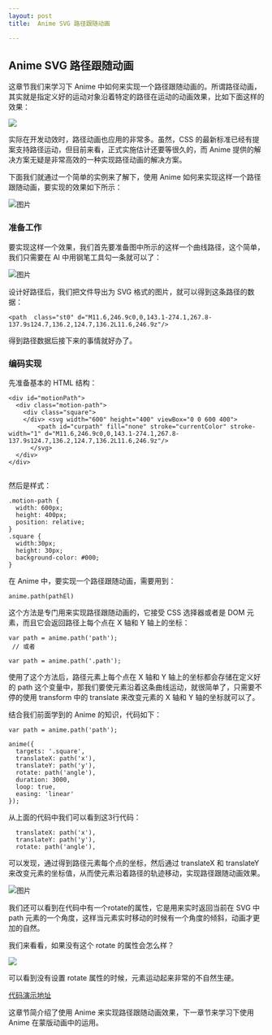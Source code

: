 ```yaml
---
layout: post
title:  Anime SVG 路径跟随动画

---
```



## Anime SVG 路径跟随动画

这章节我们来学习下 Anime 中如何来实现一个路径跟随动画的。所谓路径动画，其实就是指定义好的运动对象沿着特定的路径在运动的动画效果，比如下面这样的效果：

![](https://user-gold-cdn.xitu.io/2018/12/9/16792deb76878f41?w=846&h=492&f=gif&s=560414)

实际在开发动效时，路径动画也应用的非常多。虽然，CSS 的最新标准已经有提案支持路径运动，但目前来看，正式实施估计还要等很久的，而 Anime 提供的解决方案无疑是非常高效的一种实现路径动画的解决方案。

下面我们就通过一个简单的实例来了解下，使用 Anime 如何来实现这样一个路径跟随动画，要实现的效果如下所示：

![图片](https://user-gold-cdn.xitu.io/2018/12/9/16792de1dce04c0c?w=838&h=502&f=gif&s=226876)

### 准备工作

要实现这样一个效果，我们首先要准备图中所示的这样一个曲线路径，这个简单，我们只需要在 AI 中用钢笔工具勾一条就可以了：

![图片](https://user-gold-cdn.xitu.io/2018/12/9/16792de1d85b8c7f?w=1280&h=812&f=png&s=101357)

设计好路径后，我们把文件导出为 SVG 格式的图片，就可以得到这条路径的数据：

```
<path  class="st0" d="M11.6,246.9c0,0,143.1-274.1,267.8-137.9s124.7,136.2,124.7,136.2L11.6,246.9z"/>

```

得到路径数据后接下来的事情就好办了。

### 编码实现

先准备基本的 HTML 结构：

```
<div id="motionPath">
  <div class="motion-path">
    <div class="square">
    </div> <svg width="600" height="400" viewBox="0 0 600 400">
        <path id="curpath" fill="none" stroke="currentColor" stroke-width="1" d="M11.6,246.9c0,0,143.1-274.1,267.8-137.9s124.7,136.2,124.7,136.2L11.6,246.9z"/>
      </svg> 
  </div>
</div>


```

然后是样式：

```
.motion-path {
  width: 600px;
  height: 400px;
  position: relative;
}
.square {
  width:30px;
  height: 30px;
  background-color: #000;
}

```

在 Anime 中，要实现一个路径跟随动画，需要用到：

```
anime.path(pathEl)

```

这个方法是专门用来实现路径跟随动画的，它接受 CSS 选择器或者是 DOM 元素，而且它会返回路径上每个点在 X 轴和 Y 轴上的坐标：

```
var path = anime.path('path');
 // 或者
 
var path = anime.path('.path');

```

使用了这个方法后，路径元素上每个点在 X 轴和 Y 轴上的坐标都会存储在定义好的 path 这个变量中，那我们要使元素沿着这条曲线运动，就很简单了，只需要不停的使用 transform 中的 translate 来改变元素的 X 轴和 Y 轴的坐标就可以了。

结合我们前面学到的 Anime 的知识，代码如下：

```
var path = anime.path('path');

anime({
  targets: '.square',
  translateX: path('x'),
  translateY: path('y'),
  rotate: path('angle'),
  duration: 3000,
  loop: true,
  easing: 'linear'
});

```

从上面的代码中我们可以看到这3行代码：

```
  translateX: path('x'),
  translateY: path('y'),
  rotate: path('angle'),

```

可以发现，通过得到路径元素每个点的坐标，然后通过 translateX 和 translateY 来改变元素的坐标值，从而使元素沿着路径的轨迹移动，实现路径跟随动画效果。

![图片](https://user-gold-cdn.xitu.io/2018/12/9/16792de1dce04c0c?w=838&h=502&f=gif&s=226876)

我们还可以看到在代码中有一个rotate的属性，它是用来实时返回当前在 SVG 中 path 元素的一个角度，这样当元素实时移动的时候有一个角度的倾斜，动画才更加的自然。

我们来看看，如果没有这个 rotate 的属性会怎么样？

![](https://user-gold-cdn.xitu.io/2019/3/6/16951bcd49d31c2b?w=425&h=234&f=gif&s=27792)

可以看到没有设置 rotate 属性的时候，元素运动起来非常的不自然生硬。

[代码演示地址](https://codepen.io/janily/pen/roNebb)

这章节简介绍了使用 Anime 来实现路径跟随动画效果，下一章节来学习下使用 Anime 在蒙版动画中的运用。